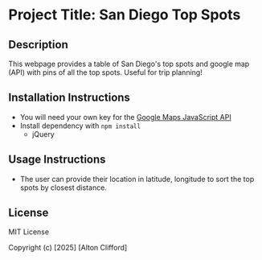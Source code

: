 # Project Title: San Diego Top Spots

## Description

This webpage provides a table of San Diego's top spots and google map (API) with pins of all the top spots. Useful for trip planning!

## Installation Instructions

- You will need your own key for the [Google Maps JavaScript API](https://developers.google.com/maps/documentation/javascript/overview)
- Install dependency with `npm install`
  - jQuery

## Usage Instructions

- The user can provide their location in latitude, longitude to sort the top spots by closest distance.

## License

MIT License

Copyright (c) [2025] [Alton Clifford]

